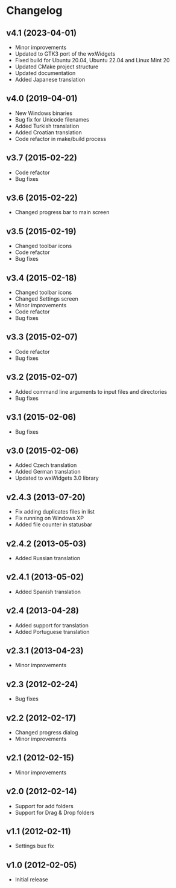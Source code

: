 # Changelog

## v4.1 (2023-04-01)

- Minor improvements
- Updated to GTK3 port of the wxWidgets
- Fixed build for Ubuntu 20.04, Ubuntu 22.04 and Linux Mint 20
- Updated CMake project structure
- Updated documentation
- Added Japanese translation

## v4.0 (2019-04-01)

- New Windows binaries
- Bug fix for Unicode filenames
- Added Turkish translation
- Added Croatian translation
- Code refactor in make/build process

## v3.7 (2015-02-22)

- Code refactor
- Bug fixes

## v3.6 (2015-02-22)

- Changed progress bar to main screen

## v3.5 (2015-02-19)

- Changed toolbar icons
- Code refactor
- Bug fixes

## v3.4 (2015-02-18)

- Changed toolbar icons
- Changed Settings screen
- Minor improvements
- Code refactor
- Bug fixes

## v3.3 (2015-02-07)

- Code refactor
- Bug fixes

## v3.2 (2015-02-07)

- Added command line arguments to input files and directories
- Bug fixes

## v3.1 (2015-02-06)

- Bug fixes

## v3.0 (2015-02-06)

- Added Czech translation
- Added German translation
- Updated to wxWidgets 3.0 library

## v2.4.3 (2013-07-20)

- Fix adding duplicates files in list
- Fix running on Windows XP
- Added file counter in statusbar

## v2.4.2 (2013-05-03)

- Added Russian translation

## v2.4.1 (2013-05-02)

- Added Spanish translation

## v2.4 (2013-04-28)

- Added support for translation
- Added Portuguese translation

## v2.3.1 (2013-04-23)

- Minor improvements

## v2.3 (2012-02-24)

- Bug fixes

## v2.2 (2012-02-17)

- Changed progress dialog
- Minor improvements

## v2.1 (2012-02-15)

- Minor improvements

## v2.0 (2012-02-14)

- Support for add folders
- Support for Drag & Drop folders

## v1.1 (2012-02-11)

- Settings bux fix

## v1.0 (2012-02-05)

- Initial release
